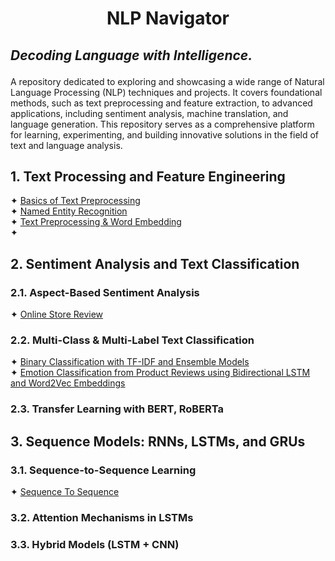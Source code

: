 # <p align="center">NLP Navigator</p>
## <i>Decoding Language with Intelligence.</i></p>


A repository dedicated to exploring and showcasing a wide range of Natural Language Processing (NLP) techniques and 
projects. It covers foundational methods, such as text preprocessing and feature extraction, to advanced applications, 
including sentiment analysis, machine translation, and language generation. This repository serves as a comprehensive 
platform for learning, experimenting, and building innovative solutions in the field of text and language analysis.

## 1. Text Processing and Feature Engineering
✦ [Basics of Text Preprocessing](a.%20Jupyter%20Notebooks/Basics%20of%20Text%20Preprocessing.ipynb)<br />
✦ [Named Entity Recognition](a.%20Jupyter%20Notebooks/Named%20Entity%20Recognition.ipynb)<br />
✦ [Text Preprocessing & Word Embedding](a.%20Jupyter%20Notebooks/Text%20Preprocessing%20&%20Word%20Embeddings.ipynb)<br />
✦ []()<br />

## 2. Sentiment Analysis and Text Classification  
### 2.1. Aspect-Based Sentiment Analysis
✦ [Online Store Review](a.%20Jupyter%20Notebooks/Online%20Store%20Reviews.ipynb)<br />

### 2.2. Multi-Class & Multi-Label Text Classification  
✦ [Binary Classification with TF-IDF and Ensemble Models](a.%20Jupyter%20Notebooks/Binary%20Classification%20with%20TF-IDF%20and%20Ensemble%20Models.ipynb)<br />
✦ [Emotion Classification from Product Reviews using Bidirectional LSTM and Word2Vec Embeddings](a.%20Jupyter%20Notebooks/Emotion%20Classification%20from%20Product%20Reviews%20using%20Bidirectional%20LSTM%20and%20Word2Vec%20Embeddings.ipynb)<br />

### 2.3. Transfer Learning with BERT, RoBERTa  


## 3. Sequence Models: RNNs, LSTMs, and GRUs  
### 3.1. Sequence-to-Sequence Learning  
✦ [Sequence To Sequence](a.%20Jupyter%20Notebooks/Sequence%20to%20sequence.ipynb)<br />

### 3.2. Attention Mechanisms in LSTMs  
### 3.3. Hybrid Models (LSTM + CNN)  
